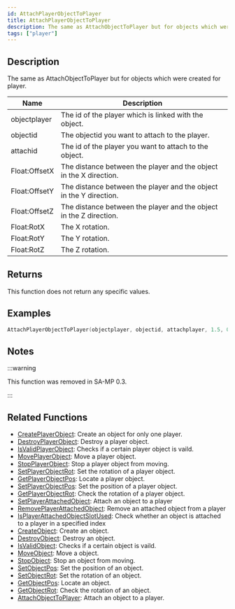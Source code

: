 ```yaml
---
id: AttachPlayerObjectToPlayer
title: AttachPlayerObjectToPlayer
description: The same as AttachObjectToPlayer but for objects which were created for player.
tags: ["player"]
---
```


## Description

The same as AttachObjectToPlayer but for objects which were created for player.

| Name          | Description                                                        |
| ------------- | ------------------------------------------------------------------ |
| objectplayer  | The id of the player which is linked with the object.              |
| objectid      | The objectid you want to attach to the player.                     |
| attachid      | The id of the player you want to attach to the object.             |
| Float:OffsetX | The distance between the player and the object in the X direction. |
| Float:OffsetY | The distance between the player and the object in the Y direction. |
| Float:OffsetZ | The distance between the player and the object in the Z direction. |
| Float:RotX    | The X rotation.                                                    |
| Float:RotY    | The Y rotation.                                                    |
| Float:RotZ    | The Z rotation.                                                    |

## Returns

This function does not return any specific values.

## Examples

```c
AttachPlayerObjectToPlayer(objectplayer, objectid, attachplayer, 1.5, 0.5, 0, 0, 1.5, 2 );
```

## Notes

:::warning

This function was removed in SA-MP 0.3.

:::

## Related Functions

- [CreatePlayerObject](../../scripting/functions/CreateObject.md): Create an object for only one player.
- [DestroyPlayerObject](../../scripting/functions/DestroyObject.md): Destroy a player object.
- [IsValidPlayerObject](../../scripting/functions/IsValidObject.md): Checks if a certain player object is vaild.
- [MovePlayerObject](../../scripting/functions/MoveObject.md): Move a player object.
- [StopPlayerObject](../../scripting/functions/StopObject.md): Stop a player object from moving.
- [SetPlayerObjectRot](../../scripting/functions/SetPlayerObjectRot.md): Set the rotation of a player object.
- [GetPlayerObjectPos](../../scripting/functions/GetPlayerObjectPos.md): Locate a player object.
- [SetPlayerObjectPos](../../scripting/functions/SetPlayerObjectPos.md): Set the position of a player object.
- [GetPlayerObjectRot](../../scripting/functions/GetPlayerObjectRot.md): Check the rotation of a player object.
- [SetPlayerAttachedObject](../../scripting/functions/SetPlayerAttachedObject.md): Attach an object to a player
- [RemovePlayerAttachedObject](../../scripting/functions/RemovePlayerAttachedObject.md): Remove an attached object from a player
- [IsPlayerAttachedObjectSlotUsed](../../scripting/functions/IsPlayerAttachedObjectSlotUsed.md): Check whether an object is attached to a player in a specified index
- [CreateObject](../../scripting/functions/CreateObject.md): Create an object.
- [DestroyObject](../../scripting/functions/DestroyObject.md): Destroy an object.
- [IsValidObject](../../scripting/functions/IsValidObject.md): Checks if a certain object is vaild.
- [MoveObject](../../scripting/functions/MoveObject.md): Move a object.
- [StopObject](../../scripting/functions/StopObject.md): Stop an object from moving.
- [SetObjectPos](../../scripting/functions/SetObjectPos.md): Set the position of an object.
- [SetObjectRot](../../scripting/functions/SetObjectRot.md): Set the rotation of an object.
- [GetObjectPos](../../scripting/functions/GetObjectPos.md): Locate an object.
- [GetObjectRot](../../scripting/functions/GetObjectRot.md): Check the rotation of an object.
- [AttachObjectToPlayer](../../scripting/functions/AttachObjectToPlayer.md): Attach an object to a player.

